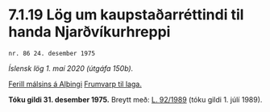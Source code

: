 # 7.1.19 Lög um kaupstaðarréttindi til handa Njarðvíkurhreppi

`nr. 86 24. desember 1975`

_Íslensk lög 1. maí 2020 (útgáfa 150b)._

[Ferill málsins á Alþingi](https://www.althingi.is/thingstorf/thingmalalistar-eftir-thingum/ferill/?ltg=97&mnr=97)
[Frumvarp til laga.](https://www.althingi.is/altext/97/s/pdf/0117.pdf)

**Tóku gildi 31. desember 1975.**
Breytt með:
[L. 92/1989](https://althingi.is/altext/stjt/1989.092.html) (tóku gildi 1. júlí 1989).


